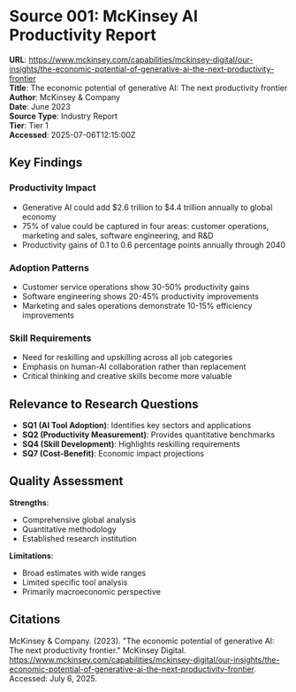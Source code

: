 # Source 001: McKinsey AI Productivity Report

**URL**: https://www.mckinsey.com/capabilities/mckinsey-digital/our-insights/the-economic-potential-of-generative-ai-the-next-productivity-frontier  
**Title**: The economic potential of generative AI: The next productivity frontier  
**Author**: McKinsey & Company  
**Date**: June 2023  
**Source Type**: Industry Report  
**Tier**: Tier 1  
**Accessed**: 2025-07-06T12:15:00Z  

## Key Findings

### Productivity Impact
- Generative AI could add $2.6 trillion to $4.4 trillion annually to global economy
- 75% of value could be captured in four areas: customer operations, marketing and sales, software engineering, and R&D
- Productivity gains of 0.1 to 0.6 percentage points annually through 2040

### Adoption Patterns
- Customer service operations show 30-50% productivity gains
- Software engineering shows 20-45% productivity improvements
- Marketing and sales operations demonstrate 10-15% efficiency improvements

### Skill Requirements
- Need for reskilling and upskilling across all job categories
- Emphasis on human-AI collaboration rather than replacement
- Critical thinking and creative skills become more valuable

## Relevance to Research Questions

- **SQ1 (AI Tool Adoption)**: Identifies key sectors and applications
- **SQ2 (Productivity Measurement)**: Provides quantitative benchmarks
- **SQ4 (Skill Development)**: Highlights reskilling requirements
- **SQ7 (Cost-Benefit)**: Economic impact projections

## Quality Assessment

**Strengths**:
- Comprehensive global analysis
- Quantitative methodology
- Established research institution

**Limitations**:
- Broad estimates with wide ranges
- Limited specific tool analysis
- Primarily macroeconomic perspective

## Citations

McKinsey & Company. (2023). "The economic potential of generative AI: The next productivity frontier." McKinsey Digital. https://www.mckinsey.com/capabilities/mckinsey-digital/our-insights/the-economic-potential-of-generative-ai-the-next-productivity-frontier. Accessed: July 6, 2025.